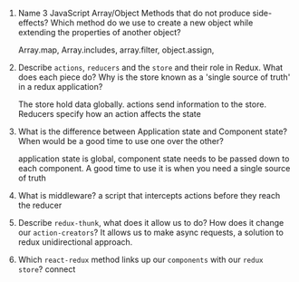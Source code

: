 1.  Name 3 JavaScript Array/Object Methods that do not produce side-effects? Which method do we use to create a new object while extending the properties of another object?

    Array.map, Array.includes, array.filter, object.assign,

1.  Describe `actions`, `reducers` and the `store` and their role in Redux. What does each piece do? Why is the store known as a 'single source of truth' in a redux application?

    The store hold data globally. actions send information to the store. Reducers specify how an action affects the state

1.  What is the difference between Application state and Component state? When would be a good time to use one over the other?

    application state is global, component state needs to be passed down to each component.
    A good time to use it is when you need a single source of truth

1.  What is middleware?
  a script that intercepts actions before they reach the reducer

1.  Describe `redux-thunk`, what does it allow us to do? How does it change our `action-creators`?
  It allows us to make async requests, a solution to redux unidirectional approach.

1.  Which `react-redux` method links up our `components` with our `redux store`?
  connect
